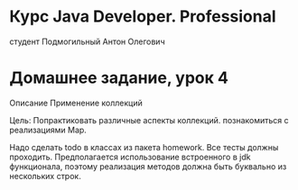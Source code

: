 # Курс Java Developer. Professional
студент Подмогильный Антон Олегович

# Домашнее задание, урок 4

Описание
Применение коллекций

Цель:
Попрактиковать различные аспекты коллекций. познакомиться с реализациями Map.

Надо сделать todo в классах из пакета homework. Все тесты должны проходить. 
Предполагается использование встроенного в jdk функционала, 
поэтому реализация методов должна быть буквально из нескольких строк.